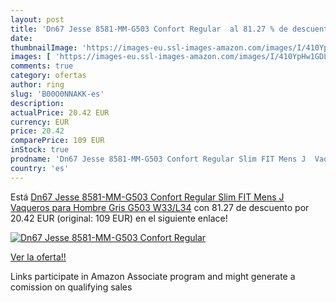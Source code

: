 ```yaml
---
layout: post
title: 'Dn67 Jesse 8581-MM-G503 Confort Regular  al 81.27 % de descuento'
date: 
thumbnailImage: 'https://images-eu.ssl-images-amazon.com/images/I/410YpHw1GDL._SL200_.jpg'
images: [ 'https://images-eu.ssl-images-amazon.com/images/I/410YpHw1GDL._SL200_.jpg' ]
comments: true
category: ofertas
author: ring
slug: 'B00O0NNAKK-es'
description:
actualPrice: 20.42 EUR
currency: EUR
price: 20.42
comparePrice: 109 EUR
inStock: true
prodname: 'Dn67 Jesse 8581-MM-G503 Confort Regular Slim FIT Mens J  Vaqueros para Hombre  Gris  G503  W33/L34'
country: 'es'
---
```


Está [Dn67 Jesse 8581-MM-G503 Confort Regular Slim FIT Mens J  Vaqueros para Hombre  Gris  G503  W33/L34](https://www.amazon.es/dp/B00O0NNAKK/?tag=tolees-21) con 81.27 de descuento por 20.42 EUR (original: 109 EUR) en el siguiente enlace!

[![Dn67 Jesse 8581-MM-G503 Confort Regular ](https://images-eu.ssl-images-amazon.com/images/I/410YpHw1GDL._SL200_.jpg)](https://www.amazon.es/dp/B00O0NNAKK/?tag=tolees-21)

[Ver la oferta!!](https://www.amazon.es/dp/B00O0NNAKK/?tag=tolees-21)

Links participate in Amazon Associate program and might generate a comission on qualifying sales


